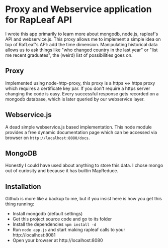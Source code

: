 # Proxy and Webservice application for RapLeaf API

  I wrote this app primarily to learn more about mongodb, node.js, rapleaf's API and webservice.js.
This proxy allows me to implement a simple idea on top of RafLeaf's API: add the time dimension.
Manipulating historical data allows us to ask things like "who changed country in the last year" or "list me recent graduates", the (weird) list of possibilities goes on.

## Proxy

  Implemented using node-http-proxy, this proxy is a https <-> https proxy which requires a certificate key par. If you don't require a https server changing the code is easy.
  Every successful response gets recorded on a mongodb database, which is later queried by our webservice layer.

## Webservice.js

  A dead simple webservice.js based implementation. This node module provides a free dynamic documentation page which can be accessed via browser on `http://localhost:8080/docs`.

## MongoDB

  Honestly I could have used about anything to store this data. I chose mongo out of curiosity and because it has builtin MapReduce.

## Installation

  Github is more like a backup to me, but if you insist here is how you get this thing running:

  * Install mongodb (default settings)
  * Get this project source code and go to its folder
  * Install the dependencies `npm install -d`
  * Run `node app.js` and start making rapleaf calls to your http://localhost:8081
  * Open your browser at http://localhost:8080
